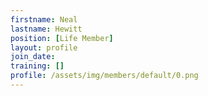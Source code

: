 ```yaml
---
firstname: Neal
lastname: Hewitt
position: [Life Member]
layout: profile
join_date:
training: []
profile: /assets/img/members/default/0.png
---
```


